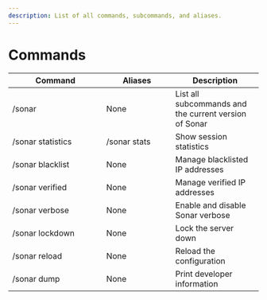 ```yaml
---
description: List of all commands, subcommands, and aliases.
---
```


# Commands

<table><thead><tr><th width="173.33333333333331">Command</th><th width="123">Aliases</th><th>Description</th></tr></thead><tbody><tr><td>/sonar</td><td>None</td><td>List all subcommands and the current version of Sonar</td></tr><tr><td>/sonar statistics</td><td>/sonar stats</td><td>Show session statistics</td></tr><tr><td>/sonar blacklist</td><td>None</td><td>Manage blacklisted IP addresses</td></tr><tr><td>/sonar verified</td><td>None</td><td>Manage verified IP addresses</td></tr><tr><td>/sonar verbose</td><td>None</td><td>Enable and disable Sonar verbose</td></tr><tr><td>/sonar lockdown</td><td>None</td><td>Lock the server down</td></tr><tr><td>/sonar reload</td><td>None</td><td>Reload the configuration</td></tr><tr><td>/sonar dump</td><td>None</td><td>Print developer information</td></tr></tbody></table>
